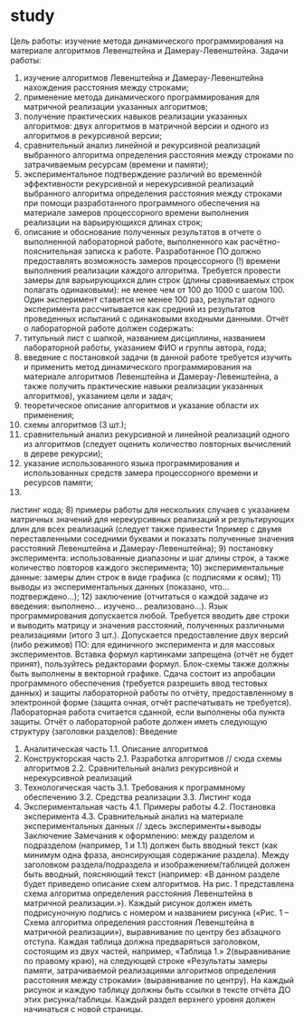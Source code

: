 # study

Цель работы: изучение метода динамического программирования на материале алгоритмов
Левенштейна и Дамерау-Левенштейна.
Задачи работы:
1) изучение алгоритмов Левенштейна и Дамерау-Левенштейна нахождения расстояния между
строками;
2) применение метода динамического программирования для матричной реализации указанных
алгоритмов;
3) получение практических навыков реализации указанных алгоритмов: двух алгоритмов в
матричной версии и одного из алгоритмов в рекурсивной версии;
4) сравнительный анализ линейной и рекурсивной реализаций выбранного алгоритма
определения расстояния между строками по затрачиваемым ресурсам (времени и памяти);
5) экспериментальное подтверждение различий во временнóй эффективности рекурсивной и
нерекурсивной реализаций выбранного алгоритма определения расстояния между строками при
помощи разработанного программного обеспечения на материале замеров процессорного времени
выполнения реализации на варьирующихся длинах строк;
6) описание и обоснование полученных результатов в отчете о выполненной лабораторной
работе, выполненного как расчётно-пояснительная записка к работе.
Разработанное ПО должно предоставлять возможность замеров процессорного (!) времени
выполнения реализации каждого алгоритма. Требуется провести замеры для варьирующихся длин
строк (длины сравниваемых строк полагать одинаковыми): не менее чем от 100 до 1000 с шагом 100.
Один эксперимент ставится не менее 100 раз, результат одного эксперимента рассчитывается как
средний из результатов проведенных испытаний с одинаковыми входными данными.
Отчёт о лабораторной работе должен содержать:
1) титульный лист с шапкой, названием дисциплины, названием лабораторной работы,
указанием ФИО и группы автора, года;
2) введение с постановкой задачи (в данной работе требуется изучить и применить метод
динамического программирования на материале алгоритмов Левенштейна и Дамерау-Левенштейна, а
также получить практические навыки реализации указанных алгоритмов), указанием цели и задач;
3) теоретическое описание алгоритмов и указание области их применения;
4) схемы алгоритмов (3 шт.);
5) сравнительный анализ рекурсивной и линейной реализаций одного из алгоритмов (следует
оценить количество повторных вычислений в дереве рекурсии);
6) указание использованного языка программирования и использованных средств замера
процессорного времени и ресурсов памяти;
7)
листинг кода;
8) примеры работы для нескольких случаев с указанием матричных значений для
нерекурсивных реализаций и результирующих длин для всех реализаций (следует также привести
1пример с двумя переставленными соседними буквами и показать полученные значения расстояний
Левенштейна и Дамерау-Левенштейна);
9) постановку эксперимента: использованные диапазоны и шаг длины строк, а также
количество повторов каждого эксперимента;
10) экспериментальные данные: замеры длин строк в виде графика (с подписями к осям);
11) выводы из экспериментальных данных (показано, что... подтверждено...);
12) заключение (отчитаться о каждой задаче из введения: выполнено... изучено...
реализовано...).
Язык программирования допускается любой. Требуется вводить две строки и выводить
матрицу и значения расстояний, полученных различными реализациями (итого 3 шт.). Допускается
предоставление двух версий (либо режимов) ПО: для единичного эксперимента и для массовых
экспериментов.
Вставка формул картинками запрещена (отчёт не будет принят), пользуйтесь редакторами
формул. Блок-схемы также должны быть выполнены в векторной графике.
Сдача состоит из апробации программного обеспечения (требуется разрешить ввод тестовых
данных) и защиты лабораторной работы по отчёту, предоставленному в электронной форме (защита
очная, отчёт распечатывать не требуется). Лабораторная работа считается сданной, если выполнены
оба пункта защиты.
Отчёт о лабораторной работе должен иметь следующую структуру (заголовки разделов):
Введение
1. Аналитическая часть
1.1. Описание алгоритмов
2. Конструкторская часть
2.1. Разработка алгоритмов
// сюда схемы алгоритмов
2.2. Сравнительный анализ рекурсивной и нерекурсивной реализаций
3. Технологическая часть
3.1. Требования к программному обеспечению
3.2. Средства реализации
3.3. Листинг кода
4. Экспериментальная часть
4.1. Примеры работы
4.2. Постановка эксперимента
4.3. Сравнительный анализ на материале экспериментальных данных
// здесь эксперименты+выводы
Заключение
Замечания к оформлению: между разделом и подразделом (например, 1 и 1.1) должен быть
вводный текст (как минимум одна фраза, анонсирующая содержание раздела). Между заголовком
раздела/подраздела и изображением/таблицей должен быть вводный, поясняющий текст (например: «В
данном разделе будет приведено описание схем алгоритмов. На рис. 1 представлена схема алгоритма
определения расстояния Левенштейна в матричной реализации.»). Каждый рисунок должен иметь
подрисуночную подпись с номером и названием рисунка («Рис. 1 – Схема алгоритма определения
расстояния Левенштейна в матричной реализации»), выравнивание по центру без абзацного отступа.
Каждая таблица должна предваряться заголовком, состоящим из двух частей, например, «Таблица 1.»
2(выравнивание по правому краю), на следующей строке «Результаты замеры памяти, затрачиваемой
реализациями алгоритмов определения расстояния между строками» (выравнивание по центру). На
каждый рисунок и каждую таблицу должны быть ссылки в тексте отчёта ДО этих рисунка/таблицы.
Каждый раздел верхнего уровня должен начинаться с новой страницы.

